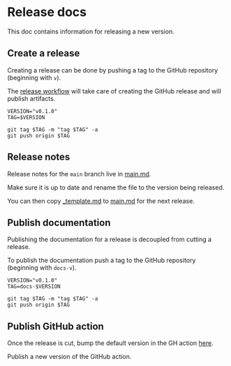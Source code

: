# Release docs

This doc contains information for releasing a new version.

## Create a release

Creating a release can be done by pushing a tag to the GitHub repository (beginning with `v`).

The [release workflow](../../.github/workflows/release.yaml) will take care of creating the GitHub release and will publish artifacts.

```shell
VERSION="v0.1.0"
TAG=$VERSION

git tag $TAG -m "tag $TAG" -a
git push origin $TAG
```

## Release notes

Release notes for the `main` branch live in [main.md](../../.release-notes/main.md).

Make sure it is up to date and rename the file to the version being released.

You can then copy [_template.md](../../.release-notes/_template.md) to [main.md](../../.release-notes/main.md) for the next release.

## Publish documentation

Publishing the documentation for a release is decoupled from cutting a release.

To publish the documentation push a tag to the GitHub repository (beginning with `docs-v`).

```shell
VERSION="v0.1.0"
TAG=docs-$VERSION

git tag $TAG -m "tag $TAG" -a
git push origin $TAG
```

## Publish GitHub action

Once the release is cut, bump the default version in the GH action [here](https://github.com/kyverno/action-install-chainsaw/blob/main/action.yml).

Publish a new version of the GitHub action.